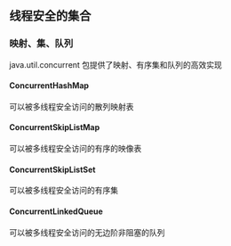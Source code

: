 ## 线程安全的集合

### 映射、集、队列
java.util.concurrent 包提供了映射、有序集和队列的高效实现

#### ConcurrentHashMap

可以被多线程安全访问的散列映射表

#### ConcurrentSkipListMap

可以被多线程安全访问的有序的映像表

#### ConcurrentSkipListSet

可以被多线程安全访问的有序集

#### ConcurrentLinkedQueue
可以被多线程安全访问的无边阶非阻塞的队列